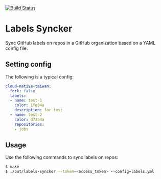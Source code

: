[![Build Status](https://travis-ci.org/cloud-native-taiwan/labels-syncker.svg?branch=master)](https://travis-ci.org/cloud-native-taiwan/labels-syncker)
# Labels Syncker
Sync GitHub labels on repos in a GitHub organization based on a YAML config file.

## Setting config
The following is a typical config:

```yaml
cloud-native-taiwan:
  fork: false
  labels:
  - name: test-1
    color: 1fe34a
    description: for test
  - name: test-2
    color: d73a4a
    repositories:
    - jobs
```

## Usage
Use the following commands to sync labels on repos:

```sh
$ make
$ ./out/labels-syncker --token=<access_token> --config=labels.yml
```
